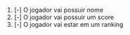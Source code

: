 1. [-] O jogador vai possuir nome
2. [-] O jogador vai possuir um score
3. [-] O jogador vai estar em um ranking